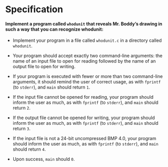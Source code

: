 # Specification
#### Implement a program called `whodunit` that reveals Mr. Boddy’s drawing in such a way that you can recognize whodunit:

* Implement your program in a file called `whodunit.c` in a directory called `whodunit`.

* Your program should accept exactly two command-line arguments: the name of an input file to open for reading followed by the name of an output file to open for writing.

* If your program is executed with fewer or more than two command-line arguments, it should remind the user of correct usage, as with  `fprintf` (to `stderr`), and `main` should return `1`.

* If the input file cannot be opened for reading, your program should inform the user as much, as with `fprintf` (to `stderr`), and `main` should return `2`.

* If the output file cannot be opened for writing, your program should inform the user as much, as with `fprintf` (to `stderr`), and `main` should return `3`.

* If the input file is not a 24-bit uncompressed BMP 4.0, your program should inform the user as much, as with `fprintf` (to `stderr`), and `main` should return `4`.

* Upon success, `main` should `0`.

